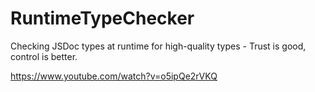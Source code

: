 # RuntimeTypeChecker

Checking JSDoc types at runtime for high-quality types - Trust is good, control is better.

https://www.youtube.com/watch?v=o5ipQe2rVKQ
